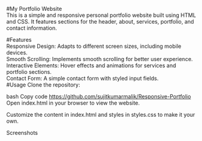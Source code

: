 #My Portfolio Website<br>
This is a simple and responsive personal portfolio website built using HTML and CSS. It features sections for the header, about, services, portfolio, and contact information.

#Features<br>
Responsive Design: Adapts to different screen sizes, including mobile devices.<br>
Smooth Scrolling: Implements smooth scrolling for better user experience.<br>
Interactive Elements: Hover effects and animations for services and portfolio sections.<br>
Contact Form: A simple contact form with styled input fields.<br>
#Usage
Clone the repository:

bash
Copy code
https://github.com/sujitkumarmalik/Responsive-Portfolio
Open index.html in your browser to view the website.

Customize the content in index.html and styles in styles.css to make it your own.

Screenshots
